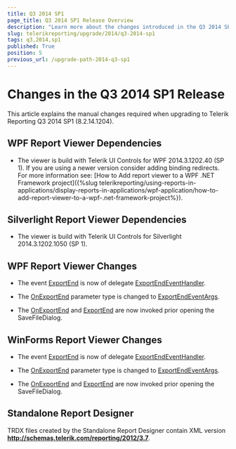 ```yaml
---
title: Q3 2014 SP1
page_title: Q3 2014 SP1 Release Overview 
description: "Learn more about the changes introduced in the Q3 2014 SP1 Telerik Reporting release, as well as the required dependencies to use each product."
slug: telerikreporting/upgrade/2014/q3-2014-sp1
tags: q3,2014,sp1
published: True
position: 5
previous_url: /upgrade-path-2014-q3-sp1
---
```


# Changes in the Q3 2014 SP1 Release

This article explains the manual changes required when upgrading to Telerik Reporting Q3 2014 SP1 (8.2.14.1204).

## WPF Report Viewer Dependencies

* The viewer is build with Telerik UI Controls for WPF 2014.3.1202.40 (SP 1). If you are using a newer version consider adding binding redirects. For more information see: [How to Add report viewer to a WPF .NET Framework project]({%slug telerikreporting/using-reports-in-applications/display-reports-in-applications/wpf-application/how-to-add-report-viewer-to-a-wpf-.net-framework-project%}).

## Silverlight Report Viewer Dependencies

* The viewer is build with Telerik UI Controls for Silverlight 2014.3.1202.1050 (SP 1). 

## WPF Report Viewer Changes

* The event [ExportEnd](/reporting/api/Telerik.ReportViewer.Wpf.ReportViewer#Telerik_ReportViewer_Wpf_ReportViewer_ExportEnd) is now of delegate [ExportEndEventHandler](/reporting/api/Telerik.ReportViewer.Common.ExportEndEventHandler). 

* The [OnExportEnd](/reporting/api/Telerik.ReportViewer.Wpf.ReportViewer#Telerik_ReportViewer_Wpf_ReportViewer_OnExportEnd_Telerik_ReportViewer_Common_ExportEndEventArgs_) parameter type is changed to [ExportEndEventArgs](/reporting/api/Telerik.ReportViewer.Common.ExportEndEventArgs). 

* The [OnExportEnd](/reporting/api/Telerik.ReportViewer.Wpf.ReportViewer#Telerik_ReportViewer_Wpf_ReportViewer_OnExportEnd_Telerik_ReportViewer_Common_ExportEndEventArgs_) and  [ExportEnd](/reporting/api/Telerik.ReportViewer.Wpf.ReportViewer#Telerik_ReportViewer_Wpf_ReportViewer_ExportEnd)  are now invoked prior opening the SaveFileDialog. 

## WinForms Report Viewer Changes

* The event [ExportEnd](/reporting/api/Telerik.ReportViewer.WinForms.ReportViewerBase#Telerik_ReportViewer_WinForms_ReportViewerBase_ExportEnd) is now of delegate [ExportEndEventHandler](/reporting/api/Telerik.ReportViewer.Common.ExportEndEventHandler). 

* The [OnExportEnd](/reporting/api/Telerik.ReportViewer.WinForms.ReportViewerBase#Telerik_ReportViewer_WinForms_ReportViewerBase_OnExportEnd_Telerik_ReportViewer_Common_ExportEndEventArgs_) parameter type is changed to [ExportEndEventArgs](/reporting/api/Telerik.ReportViewer.Common.ExportEndEventArgs). 

* The [OnExportEnd](/reporting/api/Telerik.ReportViewer.Wpf.ReportViewer#Telerik_ReportViewer_Wpf_ReportViewer_OnExportEnd_Telerik_ReportViewer_Common_ExportEndEventArgs_) and  [ExportEnd](/reporting/api/Telerik.ReportViewer.Wpf.ReportViewer#Telerik_ReportViewer_Wpf_ReportViewer_ExportEnd) are now invoked prior opening the SaveFileDialog. 

## Standalone Report Designer

TRDX files created by the Standalone Report Designer contain XML version __http://schemas.telerik.com/reporting/2012/3.7__. 
